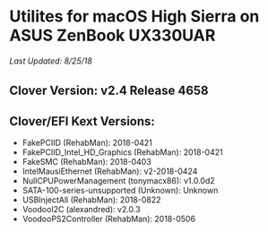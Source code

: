 # Utilites for macOS High Sierra on ASUS ZenBook UX330UAR

###### Last Updated: 8/25/18

## Clover Version: v2.4 Release 4658

## Clover/EFI Kext Versions:
* FakePCIID (RehabMan): 2018-0421
* FakePCIID_Intel_HD_Graphics (RehabMan): 2018-0421
* FakeSMC (RehabMan): 2018-0403
* IntelMausiEthernet (RehabMan): v2-2018-0424
* NullCPUPowerManagement (tonymacx86): v1.0.0d2
* SATA-100-series-unsupported (Unknown): Unknown
* USBInjectAll (RehabMan): 2018-0822
* VoodooI2C (alexandred): v2.0.3
* VoodooPS2Controller (RehabMan): 2018-0506

